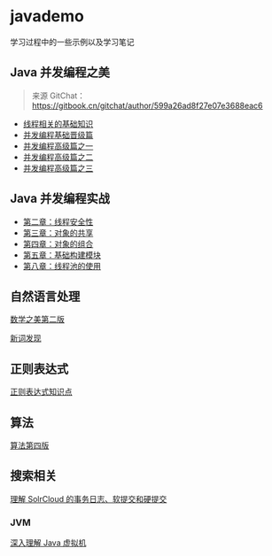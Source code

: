 # javademo

学习过程中的一些示例以及学习笔记

## Java 并发编程之美

> 来源 GitChat：https://gitbook.cn/gitchat/author/599a26ad8f27e07e3688eac6

-   [线程相关的基础知识](https://github.com/Volong/javademo/blob/master/src/main/java/github/io/volong/jcpb/doc/01%E7%BA%BF%E7%A8%8B%E7%9B%B8%E5%85%B3%E7%9A%84%E5%9F%BA%E7%A1%80%E7%9F%A5%E8%AF%86.md)
-   [并发编程基础晋级篇](https://github.com/Volong/javademo/blob/master/src/main/java/github/io/volong/jcpb/doc/02%E5%B9%B6%E5%8F%91%E7%BC%96%E7%A8%8B%E5%9F%BA%E7%A1%80%E6%99%8B%E7%BA%A7%E7%AF%87.md)
-   [并发编程高级篇之一](https://github.com/Volong/javademo/blob/master/src/main/java/github/io/volong/jcpb/doc/03%E5%B9%B6%E5%8F%91%E7%BC%96%E7%A8%8B%E9%AB%98%E7%BA%A7%E7%AF%87%E4%B9%8B%E4%B8%80.md)
-   [并发编程高级篇之二](https://github.com/Volong/javademo/blob/master/src/main/java/github/io/volong/jcpb/doc/04%E5%B9%B6%E5%8F%91%E7%BC%96%E7%A8%8B%E9%AB%98%E7%BA%A7%E7%AF%87%E4%B9%8B%E4%BA%8C.md)
-   [并发编程高级篇之三](https://github.com/Volong/javademo/blob/master/src/main/java/github/io/volong/jcpb/doc/05%E5%B9%B6%E5%8F%91%E7%BC%96%E7%A8%8B%E9%AB%98%E7%BA%A7%E7%AF%87%E4%B9%8B%E4%B8%89.md)

## Java 并发编程实战

-   [第二章：线程安全性](https://github.com/Volong/javademo/blob/master/src/main/java/github/io/volong/jcip/doc/02%E7%AC%AC%E4%BA%8C%E7%AB%A0%EF%BC%9A%E7%BA%BF%E7%A8%8B%E5%AE%89%E5%85%A8%E6%80%A7.md)
-   [第三章：对象的共享](https://github.com/Volong/javademo/blob/master/src/main/java/github/io/volong/jcip/doc/03%E7%AC%AC%E4%B8%89%E7%AB%A0%EF%BC%9A%E5%AF%B9%E8%B1%A1%E7%9A%84%E5%85%B1%E4%BA%AB.md)
-   [第四章：对象的组合](https://github.com/Volong/javademo/blob/master/src/main/java/github/io/volong/jcip/doc/04%E7%AC%AC%E5%9B%9B%E7%AB%A0%EF%BC%9A%E5%AF%B9%E8%B1%A1%E7%9A%84%E7%BB%84%E5%90%88.md)
-   [第五章：基础构建模块](https://github.com/Volong/javademo/blob/master/src/main/java/github/io/volong/jcip/doc/05%E7%AC%AC%E4%BA%94%E7%AB%A0%EF%BC%9A%E5%9F%BA%E7%A1%80%E6%9E%84%E5%BB%BA%E6%A8%A1%E5%9D%97.md)
-   [第八章：线程池的使用](https://github.com/Volong/javademo/blob/master/src/main/java/github/io/volong/jcip/doc/08%E7%AC%AC%E5%85%AB%E7%AB%A0%EF%BC%9A%E7%BA%BF%E7%A8%8B%E6%B1%A0%E7%9A%84%E4%BD%BF%E7%94%A8.md)

## 自然语言处理

[数学之美第二版](https://volong.github.io/2018/10/13/de887055f2a2350d39572333ea99179a/)

[新词发现](https://volong.github.io/2018/10/13/e207fd12e67d934b6a9aed1e1f02bc47/)

## 正则表达式

[正则表达式知识点](https://github.com/Volong/javademo/blob/master/src/main/java/github/io/volong/regex/doc/%E6%AD%A3%E5%88%99%E8%A1%A8%E8%BE%BE%E5%BC%8F%E7%9F%A5%E8%AF%86%E7%82%B9.md)

## 算法

[算法第四版](https://github.com/Volong/javademo/blob/master/src/main/java/github/io/volong/algorithm/doc/%E7%AE%97%E6%B3%95%E7%AC%AC%E5%9B%9B%E7%89%88.md)

## 搜索相关

[理解 SolrCloud 的事务日志、软提交和硬提交](https://hacpai.com/article/1489704451481)  

### JVM
[深入理解 Java 虚拟机](https://github.com/Volong/javademo/blob/master/src/main/java/github/io/volong/doc/understanding-the-jvm/understanding-the-jvm.md)
